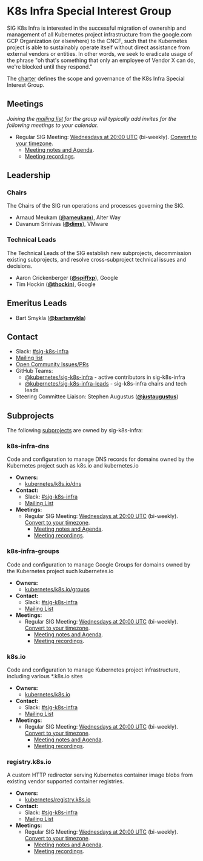 <!---
This is an autogenerated file!

Please do not edit this file directly, but instead make changes to the
sigs.yaml file in the project root.

To understand how this file is generated, see https://git.k8s.io/community/generator/README.md
--->
# K8s Infra Special Interest Group

SIG K8s Infra is interested in the successful migration of ownership and management of all Kubernetes project infrastructure from the google.com GCP Organization (or elsewhere) to the CNCF, such that the Kubernetes project is able to sustainably operate itself without direct assistance from external vendors or entities.
In other words, we seek to eradicate usage of the phrase "oh that's something that only an employee of Vendor X can do, we're blocked until they respond."

The [charter](charter.md) defines the scope and governance of the K8s Infra Special Interest Group.

## Meetings
*Joining the [mailing list](https://groups.google.com/forum/#!forum/kubernetes-sig-k8s-infra) for the group will typically add invites for the following meetings to your calendar.*
* Regular SIG Meeting: [Wednesdays at 20:00 UTC](https://zoom.us/j/93109963352?pwd=SHJTcFR2bVg1akYxSDREUWQzaldrQT09) (bi-weekly). [Convert to your timezone](http://www.thetimezoneconverter.com/?t=20:00&tz=UTC).
  * [Meeting notes and Agenda](http://bit.ly/sig-k8s-infra-notes).
  * [Meeting recordings](http://bit.ly/sig-k8s-infra-playlist).

## Leadership

### Chairs
The Chairs of the SIG run operations and processes governing the SIG.

* Arnaud Meukam (**[@ameukam](https://github.com/ameukam)**), Alter Way
* Davanum Srinivas (**[@dims](https://github.com/dims)**), VMware

### Technical Leads
The Technical Leads of the SIG establish new subprojects, decommission existing
subprojects, and resolve cross-subproject technical issues and decisions.

* Aaron Crickenberger (**[@spiffxp](https://github.com/spiffxp)**), Google
* Tim Hockin (**[@thockin](https://github.com/thockin)**), Google

## Emeritus Leads

* Bart Smykla (**[@bartsmykla](https://github.com/bartsmykla)**)

## Contact
- Slack: [#sig-k8s-infra](https://kubernetes.slack.com/messages/sig-k8s-infra)
- [Mailing list](https://groups.google.com/forum/#!forum/kubernetes-sig-k8s-infra)
- [Open Community Issues/PRs](https://github.com/kubernetes/community/labels/sig%2Fk8s-infra)
- GitHub Teams:
    - [@kubernetes/sig-k8s-infra](https://github.com/orgs/kubernetes/teams/sig-k8s-infra) - active contributors in sig-k8s-infra
    - [@kubernetes/sig-k8s-infra-leads](https://github.com/orgs/kubernetes/teams/sig-k8s-infra-leads) - sig-k8s-infra chairs and tech leads
- Steering Committee Liaison: Stephen Augustus (**[@justaugustus](https://github.com/justaugustus)**)

## Subprojects

The following [subprojects][subproject-definition] are owned by sig-k8s-infra:
### k8s-infra-dns
Code and configuration to manage DNS records for domains owned by the Kubernetes project such as k8s.io and kubernetes.io
- **Owners:**
  - [kubernetes/k8s.io/dns](https://github.com/kubernetes/k8s.io/blob/main/dns/OWNERS)
- **Contact:**
  - Slack: [#sig-k8s-infra](https://kubernetes.slack.com/messages/sig-k8s-infra)
  - [Mailing List](https://groups.google.com/forum/#!forum/kubernetes-sig-k8s-infra)
- **Meetings:**
  - Regular SIG Meeting: [Wednesdays at 20:00 UTC](https://zoom.us/j/93109963352?pwd=SHJTcFR2bVg1akYxSDREUWQzaldrQT09) (bi-weekly). [Convert to your timezone](http://www.thetimezoneconverter.com/?t=20:00&tz=UTC).
    - [Meeting notes and Agenda](http://bit.ly/sig-k8s-infra-notes).
    - [Meeting recordings](http://bit.ly/sig-k8s-infra-playlist).
### k8s-infra-groups
Code and configuration to manage Google Groups for domains owned by the Kubernetes project such kubernetes.io
- **Owners:**
  - [kubernetes/k8s.io/groups](https://github.com/kubernetes/k8s.io/blob/main/groups/OWNERS)
- **Contact:**
  - Slack: [#sig-k8s-infra](https://kubernetes.slack.com/messages/sig-k8s-infra)
  - [Mailing List](https://groups.google.com/forum/#!forum/kubernetes-sig-k8s-infra)
- **Meetings:**
  - Regular SIG Meeting: [Wednesdays at 20:00 UTC](https://zoom.us/j/93109963352?pwd=SHJTcFR2bVg1akYxSDREUWQzaldrQT09) (bi-weekly). [Convert to your timezone](http://www.thetimezoneconverter.com/?t=20:00&tz=UTC).
    - [Meeting notes and Agenda](http://bit.ly/sig-k8s-infra-notes).
    - [Meeting recordings](http://bit.ly/sig-k8s-infra-playlist).
### k8s.io
Code and configuration to manage Kubernetes project infrastructure, including various *.k8s.io sites
- **Owners:**
  - [kubernetes/k8s.io](https://github.com/kubernetes/k8s.io/blob/main/OWNERS)
- **Contact:**
  - Slack: [#sig-k8s-infra](https://kubernetes.slack.com/messages/sig-k8s-infra)
  - [Mailing List](https://groups.google.com/forum/#!forum/kubernetes-sig-k8s-infra)
- **Meetings:**
  - Regular SIG Meeting: [Wednesdays at 20:00 UTC](https://zoom.us/j/93109963352?pwd=SHJTcFR2bVg1akYxSDREUWQzaldrQT09) (bi-weekly). [Convert to your timezone](http://www.thetimezoneconverter.com/?t=20:00&tz=UTC).
    - [Meeting notes and Agenda](http://bit.ly/sig-k8s-infra-notes).
    - [Meeting recordings](http://bit.ly/sig-k8s-infra-playlist).
### registry.k8s.io
A custom HTTP redirector serving Kubernetes container image blobs from existing vendor supported container registries.
- **Owners:**
  - [kubernetes/registry.k8s.io](https://github.com/kubernetes/registry.k8s.io/blob/main/OWNERS)
- **Contact:**
  - Slack: [#sig-k8s-infra](https://kubernetes.slack.com/messages/sig-k8s-infra)
  - [Mailing List](https://groups.google.com/forum/#!forum/kubernetes-sig-k8s-infra)
- **Meetings:**
  - Regular SIG Meeting: [Wednesdays at 20:00 UTC](https://zoom.us/j/93109963352?pwd=SHJTcFR2bVg1akYxSDREUWQzaldrQT09) (bi-weekly). [Convert to your timezone](http://www.thetimezoneconverter.com/?t=20:00&tz=UTC).
    - [Meeting notes and Agenda](http://bit.ly/sig-k8s-infra-notes).
    - [Meeting recordings](http://bit.ly/sig-k8s-infra-playlist).

[subproject-definition]: https://github.com/kubernetes/community/blob/master/governance.md#subprojects
[working-group-definition]: https://github.com/kubernetes/community/blob/master/governance.md#working-groups
<!-- BEGIN CUSTOM CONTENT -->

<!-- END CUSTOM CONTENT -->
